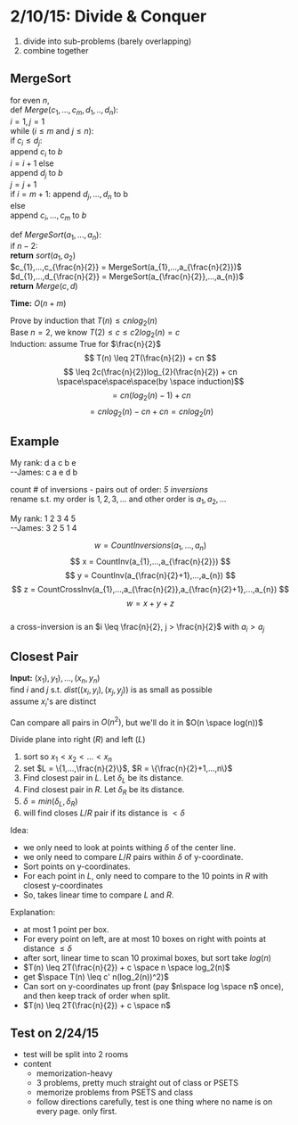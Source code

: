 2/10/15: Divide & Conquer
=========================
  1. divide into sub-problems (barely overlapping)
  2. combine together  

MergeSort
---------
for even $n$,   
def $Merge(c_{1}, ..., c_{m}, d_{1}, .., d_{n})$:  
  $i=1, j=1$  
  while $(i \leq m$ and $j \leq n)$:  
    if $c_{i} \leq d_{j}$:  
      append $c_{i}$ to $b$  
      $i = i + 1$
    else  
      append $d_{j}$ to $b$  
      $j = j + 1$  
  if $i = m + 1$:
    append $d_{j},...,d_{n}$ to b  
  else  
    append $c_{i},...,c_{m}$ to $b$  

def $MergeSort(a_{1},...,a_{n})$:  
  if $n-2$:  
    **return** $sort(a_{1}, a_{2})$  
  $c_{1},...,c_{\frac{n}{2}} = MergeSort(a_{1},...,a_{\frac{n}{2}})$  
  $d_{1},...,d_{\frac{n}{2}} = MergeSort(a_{\frac{n}{2}},...,a_{n})$  
  **return** $Merge(c,d)$

**Time:** $O(n + m)$  

Prove by induction that $T(n) \leq cnlog_{2}(n)$  
Base $n=2$, we know $T(2) \leq c \leq c2log_{2}(n) = c$  
Induction: assume True for $\frac{n}{2}$  
$$ T(n) \leq 2T(\frac{n}{2}) + cn $$
$$ \leq 2c(\frac{n}{2})log_{2}(\frac{n}{2}) + cn \space\space\space\space(by \space induction)$$
$$ = cn(log_{2}(n) - 1) + cn $$
$$ = cnlog_{2}(n) - cn + cn = cnlog_{2}(n) $$  

Example 
-------
My rank: d a c b e  
--James: c a e d b  

count # of inversions - pairs out of order: _5 inversions_  
rename s.t. my order is $1,2,3,...$ and other order is $a_{1},a_{2},...$

My rank: 1 2 3 4 5  
--James: 3 2 5 1 4  

$$ w = CountInversions(a_{1},...,a_{n}) $$
$$ x = CountInv(a_{1},...,a_{\frac{n}{2}}) $$
$$ y = CountInv(a_{\frac{n}{2}+1},...,a_{n}) $$
$$ z = CountCrossInv(a_{1},...,a_{\frac{n}{2}},a_{\frac{n}{2}+1},...,a_{n}) $$
$$ w = x + y + z $$  
a cross-inversion is an $i \leq \frac{n}{2}, j > \frac{n}{2}$ with $a_{i} > a_{j}$  

Closest Pair
------------
**Input:** $(x_{1}),y_{1}),...,(x_{n},y_{n})$  
    find $i$ and $j$ s.t. $dist((x_{i},y_{i}),(x_{j},y_{j}))$ is as small as possible  
    assume $x_{i}$'s are distinct  

Can compare all pairs in $O(n^2)$, but we'll do it in $O(n \space log(n))$  

Divide plane into right $(R)$ and left $(L)$  
  1. sort so $x_1 < x_2 < ... < x_n$  
  2. set $L = \{1,...,\frac{n}{2}\}$, $R = \{\frac{n}{2}+1,...,n\}$  
  3. Find closest pair in $L$. Let $\delta_L$ be its distance.  
  4. Find closest pair in $R$. Let $\delta_R$ be its distance.  
  5. $\delta = min(\delta_L,\delta_R)$  
  6. will find closes $L$/$R$ pair if its distance is $< \delta$  

Idea:  
  - we only need to look at points withing $\delta$ of the center line.  
  - we only need to compare $L/R$ pairs within $\delta$ of y-coordinate.  
  - Sort points on y-coordinates.  
  - For each point in $L$, only need to compare to the 10 points in $R$ with closest y-coordinates  
  - So, takes linear time to compare $L$ and $R$.

Explanation:  
  - at most 1 point per box.
  - For every point on left, are at most 10 boxes on right with points at distance $\leq \delta$  
  - after sort, linear time to scan 10 proximal boxes, but sort take $log(n)$  
  - $T(n) \leq 2T(\frac{n}{2}) + c \space n \space log_2(n)$  
  - get $\space T(n) \leq c' n(log_2(n))^2)$  
  - Can sort on y-coordinates up front (pay $n\space log \space n$ once), and then keep track of order when split.  
  - $T(n) \leq 2T(\frac{n}{2}) + c \space n$

Test on 2/24/15
---------------
  - test will be split into 2 rooms  
  - content  
    + memorization-heavy
    + 3 problems, pretty much straight out of class or PSETS
    + memorize problems from PSETS and class  
    + follow directions carefully, test is one thing where no name is on every page. only first.



 
